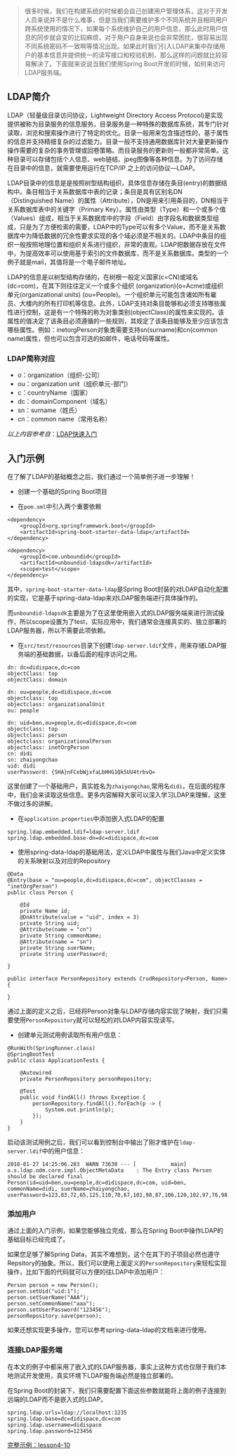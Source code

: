 > 很多时候，我们在构建系统的时候都会自己创建用户管理体系，这对于开发人员来说并不是什么难事，但是当我们需要维护多个不同系统并且相同用户跨系统使用的情况下，如果每个系统维护自己的用户信息，那么此时用户信息的同步就会变的比较麻烦，对于用户自身来说也会非常困扰，很容易出现不同系统密码不一致啊等情况出现。如果此时我们引入LDAP来集中存储用户的基本信息并提供统一的读写接口和校验机制，那么这样的问题就比较容易解决了。下面就来说说当我们使用Spring Boot开发的时候，如何来访问LDAP服务端。

## LDAP简介

LDAP（轻量级目录访问协议，Lightweight Directory Access Protocol)是实现提供被称为目录服务的信息服务。目录服务是一种特殊的数据库系统，其专门针对读取，浏览和搜索操作进行了特定的优化。目录一般用来包含描述性的，基于属性的信息并支持精细复杂的过滤能力。目录一般不支持通用数据库针对大量更新操作操作需要的复杂的事务管理或回卷策略。而目录服务的更新则一般都非常简单。这种目录可以存储包括个人信息、web链结、jpeg图像等各种信息。为了访问存储在目录中的信息，就需要使用运行在TCP/IP 之上的访问协议—LDAP。

LDAP目录中的信息是是按照树型结构组织，具体信息存储在条目(entry)的数据结构中。条目相当于关系数据库中表的记录；条目是具有区别名DN （Distinguished Name）的属性（Attribute），DN是用来引用条目的，DN相当于关系数据库表中的关键字（Primary Key）。属性由类型（Type）和一个或多个值（Values）组成，相当于关系数据库中的字段（Field）由字段名和数据类型组成，只是为了方便检索的需要，LDAP中的Type可以有多个Value，而不是关系数据库中为降低数据的冗余性要求实现的各个域必须是不相关的。LDAP中条目的组织一般按照地理位置和组织关系进行组织，非常的直观。LDAP把数据存放在文件中，为提高效率可以使用基于索引的文件数据库，而不是关系数据库。类型的一个例子就是mail，其值将是一个电子邮件地址。

LDAP的信息是以树型结构存储的，在树根一般定义国家(c=CN)或域名(dc=com)，在其下则往往定义一个或多个组织 (organization)(o=Acme)或组织单元(organizational units) (ou=People)。一个组织单元可能包含诸如所有雇员、大楼内的所有打印机等信息。此外，LDAP支持对条目能够和必须支持哪些属性进行控制，这是有一个特殊的称为对象类别(objectClass)的属性来实现的。该属性的值决定了该条目必须遵循的一些规则，其规定了该条目能够及至少应该包含哪些属性。例如：inetorgPerson对象类需要支持sn(surname)和cn(common name)属性，但也可以包含可选的如邮件，电话号码等属性。

### LDAP简称对应

* o：organization（组织-公司）
* ou：organization unit（组织单元-部门）
* c：countryName（国家）
* dc：domainComponent（域名）
* sn：surname（姓氏）
* cn：common name（常用名称）

*以上内容参考自*：[LDAP快速入门](https://www.cnblogs.com/obpm/archive/2010/08/28/1811065.html)

## 入门示例

在了解了LDAP的基础概念之后，我们通过一个简单例子进一步理解！

* 创建一个基础的Spring Boot项目

* 在``pom.xml``中引入两个重要依赖

```
<dependency>
    <groupId>org.springframework.boot</groupId>
    <artifactId>spring-boot-starter-data-ldap</artifactId>
</dependency>

<dependency>
    <groupId>com.unboundid</groupId>
    <artifactId>unboundid-ldapsdk</artifactId>
    <scope>test</scope>
</dependency>
```

其中，``spring-boot-starter-data-ldap``是Spring Boot封装的对LDAP自动化配置的实现，它是基于spring-data-ldap来对LDAP服务端进行具体操作的。

而``unboundid-ldapsdk``主要是为了在这里使用嵌入式的LDAP服务端来进行测试操作，所以scope设置为了test，实际应用中，我们通常会连接真实的、独立部署的LDAP服务器，所以不需要此项依赖。

* 在``src/test/resources``目录下创建``ldap-server.ldif``文件，用来存储LDAP服务端的基础数据，以备后面的程序访问之用。

```
dn: dc=didispace,dc=com
objectClass: top
objectClass: domain

dn: ou=people,dc=didispace,dc=com
objectclass: top
objectclass: organizationalUnit
ou: people

dn: uid=ben,ou=people,dc=didispace,dc=com
objectclass: top
objectclass: person
objectclass: organizationalPerson
objectclass: inetOrgPerson
cn: didi
sn: zhaiyongchao
uid: didi
userPassword: {SHA}nFCebWjxfaLbHHG1Qk5UU4trbvQ=
```

这里创建了一个基础用户，真实姓名为``zhaiyongchao``,常用名``didi``，在后面的程序中，我们会来读取这些信息。更多内容解释大家可以深入学习LDAP来理解，这里不做过多的讲解。

* 在``application.properties``中添加嵌入式LDAP的配置

```
spring.ldap.embedded.ldif=ldap-server.ldif
spring.ldap.embedded.base-dn=dc=didispace,dc=com
```

* 使用spring-data-ldap的基础用法，定义LDAP中属性与我们Java中定义实体的关系映射以及对应的Repository

```
@Data
@Entry(base = "ou=people,dc=didispace,dc=com", objectClasses = "inetOrgPerson")
public class Person {

    @Id
    private Name id;
    @DnAttribute(value = "uid", index = 3)
    private String uid;
    @Attribute(name = "cn")
    private String commonName;
    @Attribute(name = "sn")
    private String suerName;
    private String userPassword;

}

public interface PersonRepository extends CrudRepository<Person, Name> {

}
```

通过上面的定义之后，已经将Person对象与LDAP存储内容实现了映射，我们只需要使用``PersonRepository``就可以轻松的对LDAP内容实现读写。

* 创建单元测试用例读取所有用户信息：

```
@RunWith(SpringRunner.class)
@SpringBootTest
public class ApplicationTests {

	@Autowired
	private PersonRepository personRepository;

	@Test
	public void findAll() throws Exception {
		personRepository.findAll().forEach(p -> {
			System.out.println(p);
		});
	}
}
```

启动该测试用例之后，我们可以看到控制台中输出了刚才维护在``ldap-server.ldif``中的用户信息：

```
2018-01-27 14:25:06.283  WARN 73630 --- [           main] o.s.ldap.odm.core.impl.ObjectMetaData    : The Entry class Person should be declared final
Person(id=uid=ben,ou=people,dc=didispace,dc=com, uid=ben, commonName=didi, suerName=zhaiyongchao, userPassword=123,83,72,65,125,110,70,67,101,98,87,106,120,102,97,76,98,72,72,71,49,81,107,53,85,85,52,116,114,98,118,81,61)
```

### 添加用户

通过上面的入门示例，如果您能够独立完成，那么在Spring Boot中操作LDAP的基础目标已经完成了。

如果您足够了解Spring Data，其实不难想到，这个在其下的子项目必然也遵守Repsitory的抽象。所以，我们可以使用上面定义的``PersonRepository``来轻松实现操作，比如下面的代码就可以方便的往LDAP中添加用户：

```
Person person = new Person();
person.setUid("uid:1");
person.setSuerName("AAA");
person.setCommonName("aaa");
person.setUserPassword("123456");
personRepository.save(person);
```

如果还想实现更多操作，您可以参考spring-data-ldap的文档来进行使用。

### 连接LDAP服务端

在本文的例子中都采用了嵌入式的LDAP服务器，事实上这种方式也仅限于我们本地测试开发使用，真实环境下LDAP服务端必然是独立部署的。

在Spring Boot的封装下，我们只需要配置下面这些参数就能将上面的例子连接到远端的LDAP而不是嵌入式的LDAP。

```
spring.ldap.urls=ldap://localhost:1235
spring.ldap.base=dc=didispace,dc=com
spring.ldap.username=didispace
spring.ldap.password=123456
```

[完整示例：lesson4-10](https://github.com/codeyoyo/spring-boot-learn/tree/master/springboot/lesson4-10)